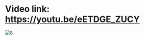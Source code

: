 # Video link: https://youtu.be/eETDGE_ZUCY

![8](https://github.com/EhabMagdyy/MP3-ESP32BT-Phone/assets/132620660/6bccc8c4-24b8-4795-bb87-6662f4f45925)
